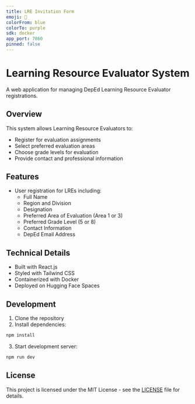 ```yaml
---
title: LRE Invitation Form
emoji: 📝
colorFrom: blue
colorTo: purple
sdk: docker
app_port: 7860
pinned: false
---
```

# Learning Resource Evaluator System
A web application for managing DepEd Learning Resource Evaluator registrations.

## Overview
This system allows Learning Resource Evaluators to:
- Register for evaluation assignments
- Select preferred evaluation areas
- Choose grade levels for evaluation
- Provide contact and professional information

## Features
- User registration for LREs including:
  - Full Name
  - Region and Division
  - Designation
  - Preferred Area of Evaluation (Area 1 or 3)
  - Preferred Grade Level (5 or 8)
  - Contact Information
  - DepEd Email Address

## Technical Details
- Built with React.js
- Styled with Tailwind CSS
- Containerized with Docker
- Deployed on Hugging Face Spaces

## Development
1. Clone the repository
2. Install dependencies:
```bash
npm install
```
3. Start development server:
```bash
npm run dev
```

## License
This project is licensed under the MIT License - see the [LICENSE](LICENSE) file for details.